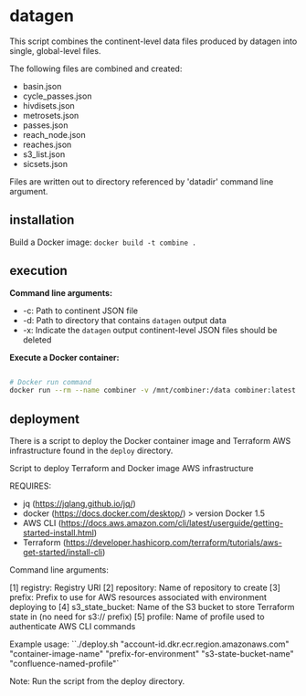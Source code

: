 # datagen

This script combines the continent-level data files produced by datagen into single, global-level files.

The following files are combined and created:
- basin.json
- cycle_passes.json
- hivdisets.json
- metrosets.json
- passes.json
- reach_node.json
- reaches.json
- s3_list.json
- sicsets.json

Files are written out to directory referenced by 'datadir' command line argument.

## installation

Build a Docker image: `docker build -t combine .`

## execution

**Command line arguments:**
- -c: Path to continent JSON file
- -d: Path to directory that contains `datagen` output data
- -x: Indicate the `datagen` output continent-level JSON files should be deleted

**Execute a Docker container:**

```bash

# Docker run command
docker run --rm --name combiner -v /mnt/combiner:/data combiner:latest -c /data/continent.json -d /data/datagen_output -x

```

## deployment

There is a script to deploy the Docker container image and Terraform AWS infrastructure found in the `deploy` directory.

Script to deploy Terraform and Docker image AWS infrastructure

REQUIRES:

- jq (<https://jqlang.github.io/jq/>)
- docker (<https://docs.docker.com/desktop/>) > version Docker 1.5
- AWS CLI (<https://docs.aws.amazon.com/cli/latest/userguide/getting-started-install.html>)
- Terraform (<https://developer.hashicorp.com/terraform/tutorials/aws-get-started/install-cli>)

Command line arguments:

[1] registry: Registry URI
[2] repository: Name of repository to create
[3] prefix: Prefix to use for AWS resources associated with environment deploying to
[4] s3_state_bucket: Name of the S3 bucket to store Terraform state in (no need for s3:// prefix)
[5] profile: Name of profile used to authenticate AWS CLI commands

Example usage: ``./deploy.sh "account-id.dkr.ecr.region.amazonaws.com" "container-image-name" "prefix-for-environment" "s3-state-bucket-name" "confluence-named-profile"`

Note: Run the script from the deploy directory.
